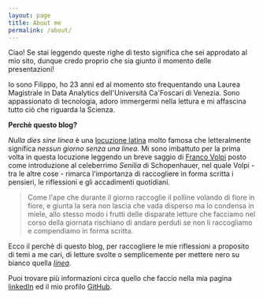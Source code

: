 ```yaml
---
layout: page
title: About me
permalink: /about/
---
```


Ciao! Se stai leggendo queste righe di testo significa che sei approdato al mio sito, dunque credo proprio che sia giunto il momento delle presentazioni! 

Io sono Filippo, ho 23 anni ed al momento sto frequentando una Laurea Magistrale in Data Analytics dell'Università Ca'Foscari di Venezia. Sono appassionato di tecnologia, adoro immergermi nella lettura e mi affascina tutto ciò che riguarda la Scienza. 

**Perchè questo blog?**

*Nulla dies sine linea* è una [locuzione latina](https://it.wikipedia.org/wiki/Nulla_dies_sine_linea) molto famosa che letteralmente significa *nessun giorno senza una linea*. Mi sono imbattuto per la prima volta in questa locuzione leggendo un breve saggio di [Franco Volpi](https://it.wikipedia.org/wiki/Franco_Volpi_(filosofo)) posto come introduzione al celeberrimo *Senilia* di Schopenhauer, nel quale Volpi - tra le altre cose - rimarca l'importanza di raccogliere in forma scritta i pensieri, le riflessioni e gli accadimenti quotidiani. 

> Come l'ape che durante il giorno raccoglie il polline volando di fiore in fiore, e giunta la sera non lascia che vada disperso ma lo condensa in miele, allo stesso modo i frutti delle disparate letture che facciamo nel corso della giornata rischiano di andare perduti se non li raccogliamo e compendiamo in forma scritta.

Ecco il perchè di questo blog, per raccogliere le mie riflessioni a proposito di temi a me cari, di letture svolte o semplicemente per mettere nero su bianco quella [*linea*](https://it.wikipedia.org/wiki/Plinio_il_Vecchio).

Puoi trovare più informazioni circa quello che faccio nella mia pagina [linkedIn](https://it.linkedin.com/in/filippotolin) ed il mio profilo [GitHub](https://github.com/pipxy).
